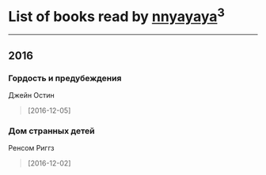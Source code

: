 # List of books read by [nnyayaya](http://vk.com/id188067473)<sup>3</sup>
---

## 2016

### Гордость и предубеждения
Джейн Остин
> [2016-12-05] 


### Дом странных детей
Ренсом Риггз
> [2016-12-02] 





